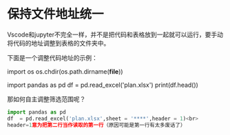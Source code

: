 # 保持文件地址统一
Vscode和jupyter不完全一样，并不是把代码和表格放到一起就可以运行，要手动将代码的地址调整到表格的文件夹中。

下面是一个调整代码地址的示例：


import os
os.chdir(os.path.dirname(__file__))

import pandas as pd
df = pd.read_excel('plan.xlsx')
print(df.head())



那如何自主调整筛选范围呢？
```python
import pandas as pd
df  = pd.read_excel('plan.xlsx',sheet = '****',header = 1)<br>
header=1意为把第二行当作读取的第一行（原因可能是第一行有太多废话了）
